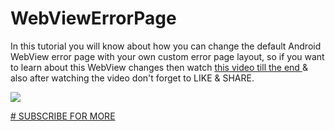 # WebViewErrorPage
In this tutorial you will know about how you can change the default Android WebView error page with your own custom error page layout, so if you want to learn about this WebView changes then watch <a href="https://youtu.be/rIJp3PAEEPw"> this video till the end </a> & also after watching the video don't forget to LIKE & SHARE.

<a href="https://youtu.be/rIJp3PAEEPw"><img src="https://i.ibb.co/QnVQpLY/thumbnail.png"></a>

<a href="https://youtu.be/rIJp3PAEEPw">
# SUBSCRIBE FOR MORE
</a>
